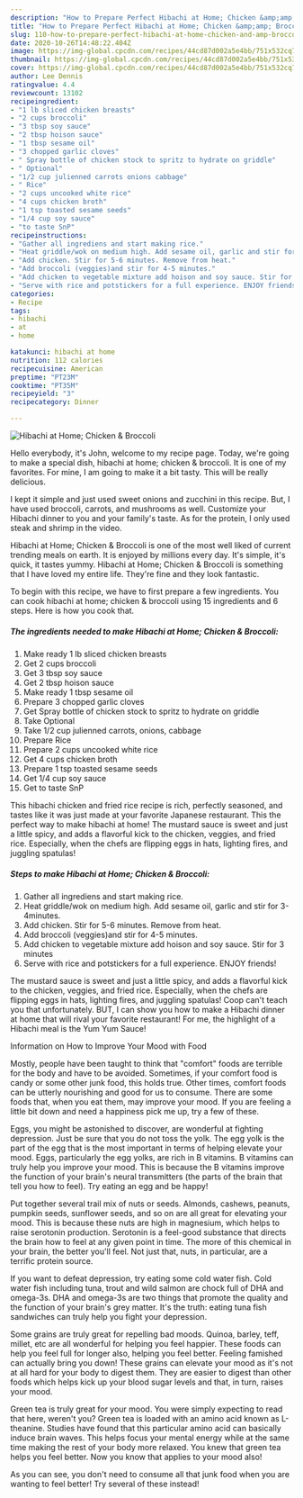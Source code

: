 ```yaml
---
description: "How to Prepare Perfect Hibachi at Home; Chicken &amp;amp; Broccoli"
title: "How to Prepare Perfect Hibachi at Home; Chicken &amp;amp; Broccoli"
slug: 110-how-to-prepare-perfect-hibachi-at-home-chicken-and-amp-broccoli
date: 2020-10-26T14:48:22.404Z
image: https://img-global.cpcdn.com/recipes/44cd87d002a5e4bb/751x532cq70/hibachi-at-home-chicken-broccoli-recipe-main-photo.jpg
thumbnail: https://img-global.cpcdn.com/recipes/44cd87d002a5e4bb/751x532cq70/hibachi-at-home-chicken-broccoli-recipe-main-photo.jpg
cover: https://img-global.cpcdn.com/recipes/44cd87d002a5e4bb/751x532cq70/hibachi-at-home-chicken-broccoli-recipe-main-photo.jpg
author: Lee Dennis
ratingvalue: 4.4
reviewcount: 13102
recipeingredient:
- "1 lb sliced chicken breasts"
- "2 cups broccoli"
- "3 tbsp soy sauce"
- "2 tbsp hoison sauce"
- "1 tbsp sesame oil"
- "3 chopped garlic cloves"
- " Spray bottle of chicken stock to spritz to hydrate on griddle"
- " Optional"
- "1/2 cup julienned carrots onions cabbage"
- " Rice"
- "2 cups uncooked white rice"
- "4 cups chicken broth"
- "1 tsp toasted sesame seeds"
- "1/4 cup soy sauce"
- "to taste SnP"
recipeinstructions:
- "Gather all ingrediens and start making rice."
- "Heat griddle/wok on medium high. Add sesame oil, garlic and stir for 3-4minutes."
- "Add chicken. Stir for 5-6 minutes. Remove from heat."
- "Add broccoli (veggies)and stir for 4-5 minutes."
- "Add chicken to vegetable mixture add hoison and soy sauce. Stir for 3 minutes"
- "Serve with rice and potstickers for a full experience. ENJOY friends!"
categories:
- Recipe
tags:
- hibachi
- at
- home

katakunci: hibachi at home 
nutrition: 112 calories
recipecuisine: American
preptime: "PT23M"
cooktime: "PT35M"
recipeyield: "3"
recipecategory: Dinner

---
```



![Hibachi at Home; Chicken &amp; Broccoli](https://img-global.cpcdn.com/recipes/44cd87d002a5e4bb/751x532cq70/hibachi-at-home-chicken-broccoli-recipe-main-photo.jpg)

Hello everybody, it's John, welcome to my recipe page. Today, we're going to make a special dish, hibachi at home; chicken &amp; broccoli. It is one of my favorites. For mine, I am going to make it a bit tasty. This will be really delicious.

I kept it simple and just used sweet onions and zucchini in this recipe. But, I have used broccoli, carrots, and mushrooms as well. Customize your Hibachi dinner to you and your family&#39;s taste. As for the protein, I only used steak and shrimp in the video.

Hibachi at Home; Chicken &amp; Broccoli is one of the most well liked of current trending meals on earth. It is enjoyed by millions every day. It's simple, it's quick, it tastes yummy. Hibachi at Home; Chicken &amp; Broccoli is something that I have loved my entire life. They're fine and they look fantastic.


To begin with this recipe, we have to first prepare a few ingredients. You can cook hibachi at home; chicken &amp; broccoli using 15 ingredients and 6 steps. Here is how you cook that.

<!--inarticleads1-->

##### The ingredients needed to make Hibachi at Home; Chicken &amp; Broccoli:

1. Make ready 1 lb sliced chicken breasts
1. Get 2 cups broccoli
1. Get 3 tbsp soy sauce
1. Get 2 tbsp hoison sauce
1. Make ready 1 tbsp sesame oil
1. Prepare 3 chopped garlic cloves
1. Get  Spray bottle of chicken stock to spritz to hydrate on griddle
1. Take  Optional
1. Take 1/2 cup julienned carrots, onions, cabbage
1. Prepare  Rice
1. Prepare 2 cups uncooked white rice
1. Get 4 cups chicken broth
1. Prepare 1 tsp toasted sesame seeds
1. Get 1/4 cup soy sauce
1. Get to taste SnP


This hibachi chicken and fried rice recipe is rich, perfectly seasoned, and tastes like it was just made at your favorite Japanese restaurant. This the perfect way to make hibachi at home! The mustard sauce is sweet and just a little spicy, and adds a flavorful kick to the chicken, veggies, and fried rice. Especially, when the chefs are flipping eggs in hats, lighting fires, and juggling spatulas! 

<!--inarticleads2-->

##### Steps to make Hibachi at Home; Chicken &amp; Broccoli:

1. Gather all ingrediens and start making rice.
1. Heat griddle/wok on medium high. Add sesame oil, garlic and stir for 3-4minutes.
1. Add chicken. Stir for 5-6 minutes. Remove from heat.
1. Add broccoli (veggies)and stir for 4-5 minutes.
1. Add chicken to vegetable mixture add hoison and soy sauce. Stir for 3 minutes
1. Serve with rice and potstickers for a full experience. ENJOY friends!


The mustard sauce is sweet and just a little spicy, and adds a flavorful kick to the chicken, veggies, and fried rice. Especially, when the chefs are flipping eggs in hats, lighting fires, and juggling spatulas! Coop can&#39;t teach you that unfortunately. BUT, I can show you how to make a Hibachi dinner at home that will rival your favorite restaurant! For me, the highlight of a Hibachi meal is the Yum Yum Sauce! 

Information on How to Improve Your Mood with Food


Mostly, people have been taught to think that "comfort" foods are terrible for the body and have to be avoided. Sometimes, if your comfort food is candy or some other junk food, this holds true. Other times, comfort foods can be utterly nourishing and good for us to consume. There are some foods that, when you eat them, may improve your mood. If you are feeling a little bit down and need a happiness pick me up, try a few of these.

Eggs, you might be astonished to discover, are wonderful at fighting depression. Just be sure that you do not toss the yolk. The egg yolk is the part of the egg that is the most important in terms of helping elevate your mood. Eggs, particularly the egg yolks, are rich in B vitamins. B vitamins can truly help you improve your mood. This is because the B vitamins improve the function of your brain's neural transmitters (the parts of the brain that tell you how to feel). Try eating an egg and be happy!

Put together several trail mix of nuts or seeds. Almonds, cashews, peanuts, pumpkin seeds, sunflower seeds, and so on are all great for elevating your mood. This is because these nuts are high in magnesium, which helps to raise serotonin production. Serotonin is a feel-good substance that directs the brain how to feel at any given point in time. The more of this chemical in your brain, the better you'll feel. Not just that, nuts, in particular, are a terrific protein source.

If you want to defeat depression, try eating some cold water fish. Cold water fish including tuna, trout and wild salmon are chock full of DHA and omega-3s. DHA and omega-3s are two things that promote the quality and the function of your brain's grey matter. It's the truth: eating tuna fish sandwiches can truly help you fight your depression. 

Some grains are truly great for repelling bad moods. Quinoa, barley, teff, millet, etc are all wonderful for helping you feel happier. These foods can help you feel full for longer also, helping you feel better. Feeling famished can actually bring you down! These grains can elevate your mood as it's not at all hard for your body to digest them. They are easier to digest than other foods which helps kick up your blood sugar levels and that, in turn, raises your mood.

Green tea is truly great for your mood. You were simply expecting to read that here, weren't you? Green tea is loaded with an amino acid known as L-theanine. Studies have found that this particular amino acid can basically induce brain waves. This helps focus your mental energy while at the same time making the rest of your body more relaxed. You knew that green tea helps you feel better. Now you know that applies to your mood also!

As you can see, you don't need to consume all that junk food when you are wanting to feel better! Try several of these instead!

